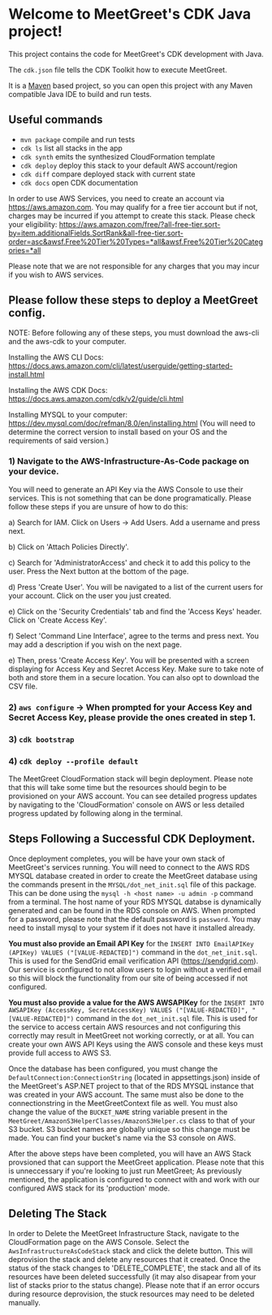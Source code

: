 # Welcome to MeetGreet's CDK Java project!

This project contains the code for MeetGreet's CDK development with Java.

The `cdk.json` file tells the CDK Toolkit how to execute MeetGreet.

It is a [Maven](https://maven.apache.org/) based project, so you can open this project with any Maven compatible Java IDE to build and run tests.

## Useful commands

 * `mvn package`     compile and run tests
 * `cdk ls`          list all stacks in the app
 * `cdk synth`       emits the synthesized CloudFormation template
 * `cdk deploy`      deploy this stack to your default AWS account/region
 * `cdk diff`        compare deployed stack with current state
 * `cdk docs`        open CDK documentation

In order to use AWS Services, you need to create an account via https://aws.amazon.com. You may qualify for a free tier account but if not, charges may be incurred if you attempt to create this stack. Please check your eligibility: https://aws.amazon.com/free/?all-free-tier.sort-by=item.additionalFields.SortRank&all-free-tier.sort-order=asc&awsf.Free%20Tier%20Types=*all&awsf.Free%20Tier%20Categories=*all

Please note that we are not responsible for any charges that you may incur if you wish to AWS services.

## Please follow these steps to deploy a MeetGreet config.

NOTE: Before following any of these steps, you must download the aws-cli and the aws-cdk to your computer.

Installing the AWS CLI Docs: https://docs.aws.amazon.com/cli/latest/userguide/getting-started-install.html

Installing the AWS CDK Docs: https://docs.aws.amazon.com/cdk/v2/guide/cli.html

Installing MYSQL to your computer: https://dev.mysql.com/doc/refman/8.0/en/installing.html (You will need to determine the correct version to install based on your OS and the requirements of said version.)

### 1) Navigate to the AWS-Infrastructure-As-Code package on your device.

You will need to generate an API Key via the AWS Console to use their services. This is not something that can be done programatically. Please follow these steps if you are unsure of how to do this:

   a) Search for IAM. Click on Users -> Add Users. Add a username and press next.
    
   b) Click on 'Attach Policies Directly'.
    
   c) Search for 'AdministratorAccess' and check it to add this policy to the user. Press the Next button at the bottom of the page.
    
   d) Press 'Create User'. You will be navigated to a list of the current users for your account. Click on the user you just created.
    
   e) Click on the 'Security Credentials' tab and find the 'Access Keys' header. Click on 'Create Access Key'.
    
   f) Select 'Command Line Interface', agree to the terms and press next. You may add a description if you wish on the next page.
    
   e) Then, press 'Create Access Key'. You will be presented with a screen displaying for Access Key and Secret Access Key. Make sure to take note of both and store them in a secure location. You can also opt to download the CSV file.

### 2) `aws configure` -> When prompted for your Access Key and Secret Access Key, please provide the ones created in step 1.
### 3) `cdk bootstrap`
### 4) `cdk deploy --profile default`

The MeetGreet CloudFormation stack will begin deployment. Please note that this will take some time but the resources should begin to be provisioned on your AWS account. You can see detailed progress updates by navigating to the 'CloudFormation' console on AWS or less detailed progress updated by following along in the terminal. 

## Steps Following a Successful CDK Deployment.

Once deployment completes, you will be have your own stack of MeetGreet's services running. You will need to connect to the AWS RDS MYSQL database created in order to create the MeetGreet database using the commands present in the `MYSQL/dot_net_init.sql` file of this package. This can be done using the `mysql -h <host name> -u admin -p` command from a terminal. The host name of your RDS MYSQL databse is dynamically generated and can be found in the RDS console on AWS. When prompted for a password, please note that the default password is `password`. You may need to install mysql to your system if it does not have it installed already. 

**You must also provide an Email API Key** for the `INSERT INTO EmailAPIKey (APIKey) VALUES ("[VALUE-REDACTED]")` command in the `dot_net_init.sql`. This is used for the SendGrid email verification API (https://sendgrid.com). Our service is configured to not allow users to login without a verified email so this will block the functionality from our site of being accessed if not configured.

**You must also provide a value for the AWS AWSAPIKey** for the `INSERT INTO AWSAPIKey (AccessKey, SecretAccessKey) VALUES ("[VALUE-REDACTED]", "[VALUE-REDACTED]")` command in the `dot_net_init.sql` file. This is used for the service to access certain AWS resources and not configuring this correctly may result in MeetGreet not working correctly, or at all. You can create your own AWS API Keys using the AWS console and these keys must provide full access to AWS S3. 

Once the database has been configured, you must change the `DefaultConnection:ConnectionString` (located in appsettings.json) inside of the MeetGreet's ASP.NET project to that of the RDS MYSQL instance that was created in your AWS account. The same must also be done to the connectionstring in the MeetGreetContext file as well. You must also change the value of the `BUCKET_NAME` string variable present in the `MeetGreet/AmazonS3HelperClasses/AmazonS3Helper.cs` class to that of your S3 bucket. S3 bucket names are globally unique so this change must be made. You can find your bucket's name via the S3 console on AWS. 

After the above steps have been completed, you will have an AWS Stack provsioned that can support the MeetGreet application. Please note that this is unneccessary if you're looking to just run MeetGreet; As previously mentioned, the application is configured to connect with and work with our configured AWS stack for its 'production' mode.

## Deleting The Stack

In order to Delete the MeetGreet Infrastructure Stack, navigate to the CloudFormation page on the AWS Console. Select the `AwsInfrastructureAsCodeStack` stack and click the delete button. This will deprovision the stack and delete any resources that it created. Once the status of the stack changes to 'DELETE_COMPLETE', the stack and all of its resources have been deleted successfully (it may also disapear from your list of stacks prior to the status change). Please note that if an error occurs during resource deprovision, the stuck resources may need to be deleted manually.
